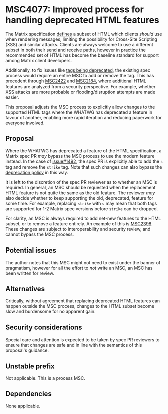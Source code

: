 # MSC4077: Improved process for handling deprecated HTML features

The Matrix specification [defines](https://spec.matrix.org/v1.8/client-server-api/#mroommessage-msgtypes)
a subset of HTML which clients *should* use when rendering messages, limiting the possibility for
Cross-Site Scripting (XSS) and similar attacks. Clients are always welcome to use a different subset
in both their send and receive paths, however in practice the recommended set of HTML has become the
baseline standard for support among Matrix client developers.

Additionally, to fix issues like [tags being deprecated](https://github.com/matrix-org/matrix-spec/issues/1492),
the existing spec process would require an entire MSC to add or remove the tag. This has precedent
through [MSC2422](https://github.com/matrix-org/matrix-spec-proposals/pull/2422) and
[MSC2184](https://github.com/matrix-org/matrix-spec-proposals/pull/2184), where additional HTML
features are analyzed from a security perspective. For example, whether XSS attacks are more probable
or flooding/disruption attempts are made easier.

This proposal adjusts the MSC process to explicitly allow changes to the supported HTML tags where
the WHATWG has deprecated a feature in favour of another, enabling more rapid iteration and reducing
paperwork for everyone involved.

## Proposal

Where the WHATWG has deprecated a feature of the HTML specification, a Matrix spec PR *may* bypass the
MSC process to use the modern feature instead. In the case of [issue#1492](https://github.com/matrix-org/matrix-spec/issues/1492),
the spec PR is explicitly able to add the `s` tag and remove the `strike` tag. Note that such changes
can also bypass the [deprecation policy](https://spec.matrix.org/v1.8/#deprecation-policy) in this way.

It is left to the discretion of the spec PR reviewer as to whether an MSC is required. In general, an
MSC should be requested when the replacement HTML feature is not quite the same as the old feature.
The reviewer *may* also decide whether to keep supporting the old, deprecated, feature for some time.
For example, replacing `strike` with `s` may mean that both tags are supported for 1-2 Matrix spec
versions before `strike` can be dropped.

For clarity, an MSC is always required to add net-new features to the HTML subset, or to remove a
feature entirely. An example of this is [MSC2398](https://github.com/matrix-org/matrix-spec-proposals/pull/2398).
These changes are subject to interoperability and security review, and cannot bypass the MSC process.

## Potential issues

The author notes that this MSC might not need to exist under the banner of pragmatism, however for all
the effort to *not* write an MSC, an MSC has been written for review.

## Alternatives

Critically, without agreement that replacing deprecated HTML features can happen outside the MSC process,
changes to the HTML subset become slow and burdensome for no apparent gain.

## Security considerations

Special care and attention is expected to be taken by spec PR reviewers to ensure that changes are
safe and in line with the semantics of this proposal's guidance.

## Unstable prefix

Not applicable. This is a process MSC.

## Dependencies

None applicable.
